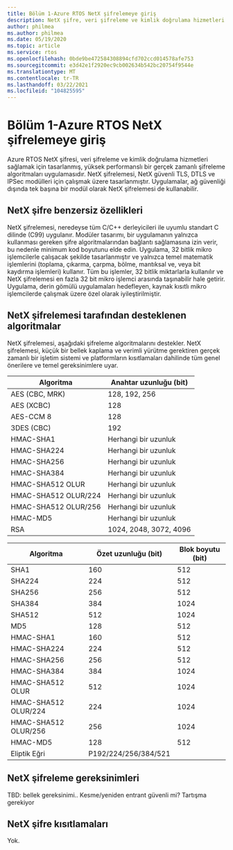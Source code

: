 ```yaml
---
title: Bölüm 1-Azure RTOS NetX şifrelemeye giriş
description: NetX şifre, veri şifreleme ve kimlik doğrulama hizmetleri sağlamak için tasarlanan, yüksek performanslı bir gerçek zamanlı şifreleme algoritmaları uygulamasıdır.
author: philmea
ms.author: philmea
ms.date: 05/19/2020
ms.topic: article
ms.service: rtos
ms.openlocfilehash: 0bde9be472584308894cfd702ccd014578afe753
ms.sourcegitcommit: e3d42e1f2920ec9cb002634b542bc20754f9544e
ms.translationtype: MT
ms.contentlocale: tr-TR
ms.lasthandoff: 03/22/2021
ms.locfileid: "104825595"
---
```

# <a name="chapter-1---introduction-to-azure-rtos-netx-crypto"></a>Bölüm 1-Azure RTOS NetX şifrelemeye giriş

Azure RTOS NetX şifresi, veri şifreleme ve kimlik doğrulama hizmetleri sağlamak için tasarlanmış, yüksek performanslı bir gerçek zamanlı şifreleme algoritmaları uygulamasıdır. NetX şifrelemesi, NetX güvenli TLS, DTLS ve IPSec modülleri için çalışmak üzere tasarlanmıştır. Uygulamalar, ağ güvenliği dışında tek başına bir modül olarak NetX şifrelemesi de kullanabilir.

## <a name="netx-crypto-unique-features"></a>NetX şifre benzersiz özellikleri

NetX şifrelemesi, neredeyse tüm C/C++ derleyicileri ile uyumlu standart C dilinde (C99) uygulanır. Modüler tasarımı, bir uygulamanın yalnızca kullanması gereken şifre algoritmalarından bağlantı sağlamasına izin verir, bu nedenle minimum kod boyutunu elde edin. Uygulama, 32 bitlik mikro işlemcilerle çalışacak şekilde tasarlanmıştır ve yalnızca temel matematik işlemlerini (toplama, çıkarma, çarpma, bölme, mantıksal ve, veya bit kaydırma işlemleri) kullanır. Tüm bu işlemler, 32 bitlik miktarlarla kullanılır ve NetX şifrelemesi en fazla 32 bit mikro işlemci arasında taşınabilir hale getirir. Uygulama, derin gömülü uygulamaları hedefleyen, kaynak kısıtlı mikro işlemcilerde çalışmak üzere özel olarak iyileştirilmiştir.

## <a name="algorithms-supported-by-netx-crypto"></a>NetX şifrelemesi tarafından desteklenen algoritmalar

NetX şifrelemesi, aşağıdaki şifreleme algoritmalarını destekler. NetX şifrelemesi, küçük bir bellek kaplama ve verimli yürütme gerektiren gerçek zamanlı bir işletim sistemi ve platformların kısıtlamaları dahilinde tüm genel önerilere ve temel gereksinimlere uyar.

| Algoritma       | Anahtar uzunluğu (bit)      |
| --------------- | ---------------------- |
| AES (CBC, MRK)   | 128, 192, 256          |
| AES (XCBC)       | 128                    |
| AES-CCM 8       | 128                    |
| 3DES (CBC)       | 192                    |
| HMAC-SHA1       | Herhangi bir uzunluk             |
| HMAC-SHA224     | Herhangi bir uzunluk             |
| HMAC-SHA256     | Herhangi bir uzunluk             |
| HMAC-SHA384     | Herhangi bir uzunluk             |
| HMAC-SHA512 OLUR     | Herhangi bir uzunluk             |
| HMAC-SHA512 OLUR/224 | Herhangi bir uzunluk             |
| HMAC-SHA512 OLUR/256 | Herhangi bir uzunluk             |
| HMAC-MD5        | Herhangi bir uzunluk             |
| RSA             | 1024, 2048, 3072, 4096 |

| Algoritma       | Özet uzunluğu (bit) | Blok boyutu (bit) |
| --------------- | -------------------- | ----------------- |
| SHA1            | 160                  | 512               |
| SHA224          | 224                  | 512               |
| SHA256          | 256                  | 512               |
| SHA384          | 384                  | 1024              |
| SHA512          | 512                  | 1024              |
| MD5             | 128                  | 512               |
| HMAC-SHA1       | 160                  | 512               |
| HMAC-SHA224     | 224                  | 512               |
| HMAC-SHA256     | 256                  | 512               |
| HMAC-SHA384     | 384                  | 1024              |
| HMAC-SHA512 OLUR     | 512                  | 1024              |
| HMAC-SHA512 OLUR/224 | 224                  | 1024              |
| HMAC-SHA512 OLUR/256 | 256                  | 1024              |
| HMAC-MD5        | 128                  | 512               |
| Eliptik Eğri  | P192/224/256/384/521 |                   |

## <a name="netx-crypto-requirements"></a>NetX şifreleme gereksinimleri

TBD: bellek gereksinimi.. Kesme/yeniden entrant güvenli mi? Tartışma gerekiyor

## <a name="netx-crypto-constraints"></a>NetX şifre kısıtlamaları

Yok.
